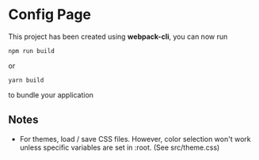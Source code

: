 # Config Page

This project has been created using **webpack-cli**, you can now run

```
npm run build
```

or

```
yarn build
```

to bundle your application

## Notes
- For themes, load / save CSS files. However, color selection won't work unless specific variables are set in :root. (See src/theme.css)
